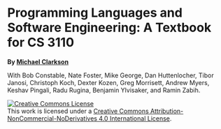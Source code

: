 # Programming Languages and Software Engineering: A Textbook for CS 3110

**By [Michael Clarkson][mrc]**

[mrc]: http://www.cs.cornell.edu/~clarkson/

With Bob Constable, Nate Foster, Mike George, Dan Huttenlocher, Tibor
Janosi, Christoph Koch, Dexter Kozen, Greg Morrisett, Andrew Myers,
Keshav Pingali, Radu Rugina, Benjamin Ylvisaker, and Ramin Zabih.

<a rel="license" href="http://creativecommons.org/licenses/by-nc-nd/4.0/">
<img alt="Creative Commons License" style="border-width:0" 
src="https://i.creativecommons.org/l/by-nc-nd/4.0/80x15.png" /></a>
<br />
This work is licensed under a <a rel="license" 
href="http://creativecommons.org/licenses/by-nc-nd/4.0/">Creative Commons 
Attribution-NonCommercial-NoDerivatives 4.0 International License</a>.


